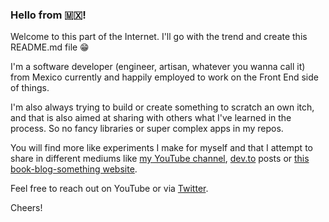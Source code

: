 ### Hello from 🇲🇽!

Welcome to this part of the Internet. I'll go with the trend and create this README.md file 😁

I'm a software developer (engineer, artisan, whatever you wanna call it) from Mexico currently and happily employed to work on the Front End side of things. 

I'm also always trying to build or create something to scratch an own itch, and that is also aimed at sharing with others what I've learned in the process. So no fancy libraries or super complex apps in my repos.

You will find more like experiments I make for myself and that I attempt to share in different mediums like [my YouTube channel](https://www.youtube.com/channel/UCsvIYWa4X0_DyszTP5nWSyw), [dev.to](https://dev.to/ackzell) posts or [this book-blog-something website](notes-on-vue.netlify.app).

Feel free to reach out on YouTube or via [Twitter](https://twitter.com/_ackzell).

Cheers!

